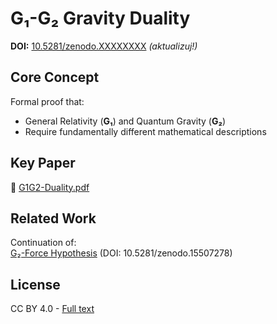# G₁-G₂ Gravity Duality

**DOI:** [10.5281/zenodo.XXXXXXXX](https://doi.org/10.5281/zenodo.XXXXXXXX) *(aktualizuj!)*  

## Core Concept  
Formal proof that:  
- General Relativity (**G₁**) and Quantum Gravity (**G₂**)  
- Require fundamentally different mathematical descriptions  

## Key Paper  
📄 [G1G2-Duality.pdf](https://github.com/ArkOkupski-WAT/G1G2-Gravity-Duality/releases/download/v3.0.1/G1G2-Duality-v3.pdf)  

## Related Work  
Continuation of:  
[G₂-Force Hypothesis](https://github.com/ArkOkupski-WAT/G2-Force-Hypothesis) (DOI: 10.5281/zenodo.15507278)  

## License  
CC BY 4.0 - [Full text](LICENSE)
